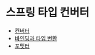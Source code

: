 # 스프링 타입 컨버터

- [컨버터](https://github.com/genesis12345678/TIL/blob/main/Spring/springmvc_2/typeConverter/converter/converter.md)
- [바인딩과 타입 변환](https://github.com/geun-00/TIL/blob/main/Spring/springmvc_2/typeConverter/binding/Binding.md)
- [포맷터](https://github.com/genesis12345678/TIL/blob/main/Spring/springmvc_2/typeConverter/formatter/formatter.md)